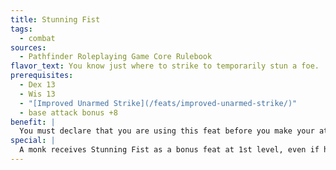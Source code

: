 ```yaml
---
title: Stunning Fist
tags:
  - combat
sources:
  - Pathfinder Roleplaying Game Core Rulebook
flavor_text: You know just where to strike to temporarily stun a foe.
prerequisites:
  - Dex 13
  - Wis 13
  - "[Improved Unarmed Strike](/feats/improved-unarmed-strike/)"
  - base attack bonus +8
benefit: |
  You must declare that you are using this feat before you make your attack roll (thus, a failed attack roll ruins the attempt). Stunning Fist forces a foe damaged by your unarmed attack to make a Fortitude saving throw (DC 10 + 1/2 your character level + your Wis modifier), in addition to dealing damage normally. A defender who fails this saving throw is stunned for 1 round (until just before your next turn). A stunned character drops everything held, can't take actions, loses any Dexterity bonus to AC, and takes a --2 penalty to AC. You may attempt a stunning attack once per day for every four levels you have attained (but see Special), and no more than once per round. Constructs, oozes, plants, undead, incorporeal creatures, and creatures immune to critical hits cannot be stunned.
special: |
  A monk receives Stunning Fist as a bonus feat at 1st level, even if he does not meet the prerequisites. A monk may attempt a stunning attack a number of times per day equal to his monk level, plus one more time per day for every four levels he has in classes other than monk.
---
```



